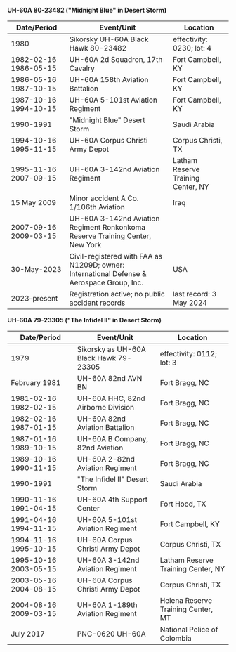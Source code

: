 

**UH-60A 80-23482 ("Midnight Blue" in Desert Storm)**

| Date/Period | Event/Unit | Location |
|-------------|------------|----------|
| 1980 | Sikorsky UH-60A Black Hawk 80-23482 | effectivity: 0230; lot: 4 |
| 1982-02-16 1986-05-15 | UH-60A 2d Squadron, 17th Cavalry | Fort Campbell, KY |
| 1986-05-16 1987-10-15 | UH-60A 158th Aviation Battalion | Fort Campbell, KY |
| 1987-10-16 1994-10-15 | UH-60A 5-101st Aviation Regiment | Fort Campbell, KY |
| 1990-1991 | "Midnight Blue" Desert Storm | Saudi Arabia |
| 1994-10-16 1995-11-15 | UH-60A Corpus Christi Army Depot | Corpus Christi, TX |
| 1995-11-16 2007-09-15 | UH-60A 3-142nd Aviation Regiment | Latham Reserve Training Center, NY |
| 15 May 2009 | Minor accident A Co. 1/106th Aviation | Iraq |
| 2007-09-16 2009-03-15 | UH-60A 3-142nd Aviation Regiment Ronkonkoma Reserve Training Center, New York |
| 30-May-2023 | Civil-registered with FAA as N1209D; owner: International Defense & Aerospace Group, Inc. | USA |
| 2023–present | Registration active; no public accident records | last record: 3 May 2024 |

**UH-60A 79-23305 ("The Infidel II" in Desert Storm)**

| Date/Period | Event/Unit | Location |
|-------------|------------|----------|
| 1979 | Sikorsky as UH-60A Black Hawk 79-23305 | effectivity: 0112; lot: 3 |
| February 1981 | UH-60A 82nd AVN BN | Fort Bragg, NC |
| 1981-02-16 	1982-02-15 |	UH-60A 	HHC, 82nd Airborne Division |	Fort Bragg, NC |
| 1982-02-16 	1987-01-15 |	UH-60A 	82nd Aviation Battalion |	Fort Bragg, NC |
| 1987-01-16 	1989-10-15 |	UH-60A 	B Company, 82nd Aviation |	Fort Bragg, NC |
| 1989-10-16 	1990-11-15 |	UH-60A 	2-82nd Aviation Regiment |	Fort Bragg, NC |
| 1990-1991 | "The Infidel II" Desert Storm | Saudi Arabia |
| 1990-11-16 	1991-04-15 |	UH-60A 	4th Support Center |	Fort Hood, TX |
| 1991-04-16 	1994-11-15 |	UH-60A 	5-101st Aviation Regiment |	Fort Campbell, KY |
| 1994-11-16 	1995-10-15 |	UH-60A 	Corpus Christi Army Depot |	Corpus Christi, TX |
| 1995-10-16 	2003-05-15 |	UH-60A 	3-142nd Aviation Regiment |	Latham Reserve Training Center, NY |
| 2003-05-16 	2004-08-15 |	UH-60A 	Corpus Christi Army Depot |	Corpus Christi, TX |
| 2004-08-16 	2009-03-15 |	UH-60A 	1-189th Aviation Regiment |	Helena Reserve Training Center, MT |
| July 2017 |	PNC-0620 UH-60A | National Police of Colombia |
